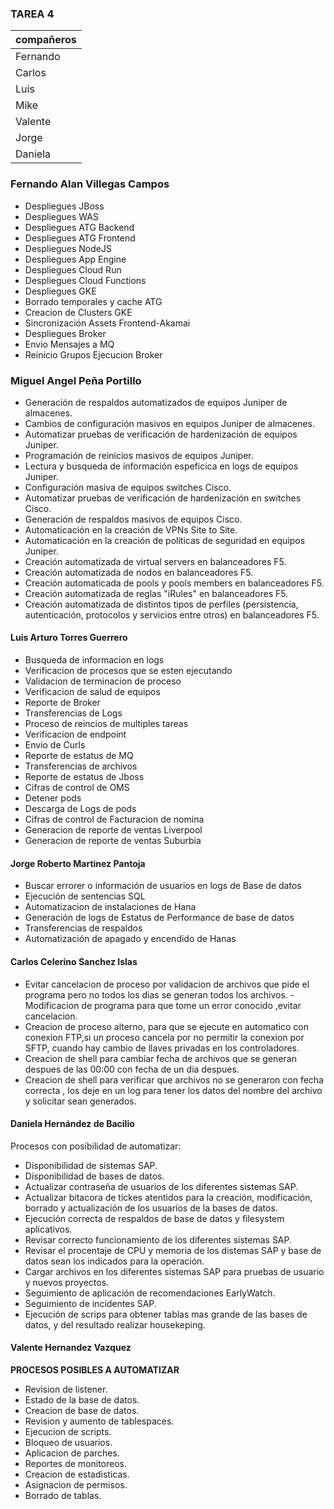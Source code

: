 ### TAREA 4

compañeros    | 
------------- | 
Fernando      | 
Carlos        | 
Luis          |
Mike          |
Valente       |
Jorge         |
Daniela       |

### Fernando Alan Villegas Campos

- Despliegues JBoss
- Despliegues WAS
- Despliegues ATG Backend
- Despliegues ATG Frontend
- Despliegues NodeJS
- Despliegues App Engine
- Despliegues Cloud Run
- Despliegues Cloud Functions
- Despliegues GKE
- Borrado temporales y cache ATG
- Creacion de Clusters GKE
- Sincronización Assets Frontend-Akamai
- Despliegues Broker
- Envio Mensajes a MQ
- Reinicio Grupos Ejecucion Broker

### Miguel Angel Peña Portillo

- Generación de respaldos automatizados de equipos Juniper de almacenes.
- Cambios de configuración masivos en equipos Juniper de almacenes.
- Automatizar pruebas de verificación de hardenización de equipos Juniper.
- Programación de reinicios masivos de equipos Juniper.
- Lectura y busqueda de información espeficica en logs de equipos Juniper.
- Configuración masiva de equipos switches Cisco.
- Automatizar pruebas de verificación de hardenización en switches Cisco.
- Generación de respaldos masivos de equipos Cisco.
- Automaticación en la creación de VPNs Site to Site.
- Automaticación en la creación de políticas de seguridad en equipos Juniper.
- Creación automatizada de virtual servers en balanceadores F5.
- Creación automatizada de nodos en balanceadores F5.
- Creación automaticada de pools y pools members en balanceadores F5.
- Creación automatizada de reglas "iRules" en balanceadores F5.
- Creación automatizada de distintos tipos de perfiles (persistencia, autenticación, protocolos y servicios entre otros) en balanceadores F5.

#### Luis Arturo Torres Guerrero

- Busqueda de informacion en logs
- Verificacion de procesos que se esten ejecutando 
- Validacion de terminacion de proceso 
- Verificacion de salud de equipos 
- Reporte de Broker
- Transferencias de Logs 
- Proceso de reincios de multiples tareas
- Verificacion de endpoint 
- Envio de Curls
- Reporte de estatus de MQ
- Transferencias de archivos 
- Reporte de estatus de Jboss
- Cifras de control de OMS
- Detener pods 
- Descarga de Logs de pods
- Cifras de control de Facturacion de nomina 
- Generacion de reporte de ventas Liverpool
- Generacion de reporte de ventas Suburbia

#### Jorge Roberto Martinez Pantoja

- Buscar errorer o información de usuarios en logs de Base de datos
- Ejecución de sentencias SQL 
- Automatizacion de instalaciones de Hana
- Generación de logs de Estatus de Performance de base de datos
- Transferencias de respaldos
- Automatización de apagado y encendido de Hanas

#### Carlos Celerino Sanchez Islas

- Evitar cancelacion de proceso por validacion de archivos que pide el programa pero no todos los dias se generan todos los archivos.
-Modificacion de programa para que tome un error conocido ,evitar cancelacion.
- Creacion de proceso alterno, para que se ejecute en automatico con conexion FTP,si un proceso cancela por no permitir la conexion por SFTP, cuando hay cambio de llaves privadas en los controladores.
- Creacion de shell para cambiar fecha de archivos que se generan despues de las 00:00 con fecha de un dia despues.
- Creacion de shell para verificar que archivos no se generaron con fecha correcta , los deje en un log para tener los datos del nombre del archivo y solicitar sean generados.

#### Daniela Hernández de Bacilio
Procesos con posibilidad de automatizar:
- Disponibilidad de sistemas SAP.
- Disponibilidad de bases de datos.
- Actualizar contraseña de usuarios de los diferentes sistemas SAP.
- Actualizar bitacora de tickes atentidos para la creación, modificación, borrado y actualización de los usuarios de la bases de datos.
- Ejecución correcta de respaldos de base de datos y filesystem aplicativos.
- Revisar correcto funcionamiento de los diferentes sistemas SAP.
- Revisar el procentaje de CPU y memoria de los distemas SAP y base de datos sean los indicados para la operación.
- Cargar archivos en los diferentes sistemas SAP para pruebas de usuario y nuevos proyectos.
- Seguimiento de aplicación de recomendaciones EarlyWatch.
- Seguimiento de incidentes SAP.
- Ejecución de scrips para obtener tablas mas grande de las bases de datos, y del resultado realizar housekeping.


#### Valente Hernandez Vazquez
**PROCESOS POSIBLES A AUTOMATIZAR**
- Revision de listener.
- Estado de la base de datos.
- Creacion de base de datos.
- Revision y aumento de tablespaces.
- Ejecucion de scripts.
- Bloqueo de usuarios.
- Aplicacion de parches.
- Reportes de monitoreos.
- Creacion de estadisticas.
- Asignacion de permisos.
- Borrado de tablas.
